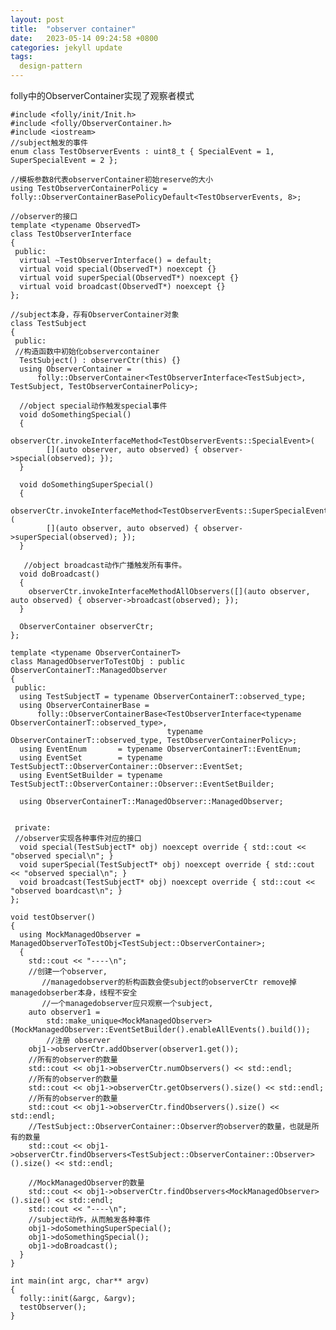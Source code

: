 ```yaml
---
layout: post
title:  "observer container"
date:   2023-05-14 09:24:58 +0800
categories: jekyll update
tags:
  design-pattern
---
```


folly中的ObserverContainer实现了观察者模式

    #include <folly/init/Init.h>
    #include <folly/ObserverContainer.h>
    #include <iostream>
    //subject触发的事件
    enum class TestObserverEvents : uint8_t { SpecialEvent = 1, SuperSpecialEvent = 2 };

    //模板参数8代表observerContainer初始reserve的大小
    using TestObserverContainerPolicy = folly::ObserverContainerBasePolicyDefault<TestObserverEvents, 8>;

    //observer的接口
    template <typename ObservedT>
    class TestObserverInterface
    {
     public:
      virtual ~TestObserverInterface() = default;
      virtual void special(ObservedT*) noexcept {}
      virtual void superSpecial(ObservedT*) noexcept {}
      virtual void broadcast(ObservedT*) noexcept {}
    };

    //subject本身，存有ObserverContainer对象
    class TestSubject
    {
     public:
     //构造函数中初始化observercontainer
      TestSubject() : observerCtr(this) {}
      using ObserverContainer =
          folly::ObserverContainer<TestObserverInterface<TestSubject>, TestSubject, TestObserverContainerPolicy>;

      //object special动作触发special事件
      void doSomethingSpecial()
      {
        observerCtr.invokeInterfaceMethod<TestObserverEvents::SpecialEvent>(
            [](auto observer, auto observed) { observer->special(observed); });
      }

      void doSomethingSuperSpecial()
      {
        observerCtr.invokeInterfaceMethod<TestObserverEvents::SuperSpecialEvent>(
            [](auto observer, auto observed) { observer->superSpecial(observed); });
      }

       //object broadcast动作广播触发所有事件。
      void doBroadcast()
      {
        observerCtr.invokeInterfaceMethodAllObservers([](auto observer, auto observed) { observer->broadcast(observed); });
      }

      ObserverContainer observerCtr;
    };

    template <typename ObserverContainerT>
    class ManagedObserverToTestObj : public ObserverContainerT::ManagedObserver
    {
     public:
      using TestSubjectT = typename ObserverContainerT::observed_type;
      using ObserverContainerBase =
          folly::ObserverContainerBase<TestObserverInterface<typename ObserverContainerT::observed_type>,
                                       typename ObserverContainerT::observed_type, TestObserverContainerPolicy>;
      using EventEnum       = typename ObserverContainerT::EventEnum;
      using EventSet        = typename TestSubjectT::ObserverContainer::Observer::EventSet;
      using EventSetBuilder = typename TestSubjectT::ObserverContainer::Observer::EventSetBuilder;

      using ObserverContainerT::ManagedObserver::ManagedObserver;


     private:
     //observer实现各种事件对应的接口
      void special(TestSubjectT* obj) noexcept override { std::cout << "observed special\n"; }
      void superSpecial(TestSubjectT* obj) noexcept override { std::cout << "observed special\n"; }
      void broadcast(TestSubjectT* obj) noexcept override { std::cout << "observed boardcast\n"; }
    };

    void testObserver()
    {
      using MockManagedObserver = ManagedObserverToTestObj<TestSubject::ObserverContainer>;
      {
        std::cout << "----\n";
        //创建一个observer,
           //managedobserver的析构函数会使subject的observerCtr remove掉managedobserber本身，线程不安全
           //一个managedobserver应只观察一个subject,
        auto observer1 =
            std::make_unique<MockManagedObserver>(MockManagedObserver::EventSetBuilder().enableAllEvents().build());
            //注册 observer
        obj1->observerCtr.addObserver(observer1.get());
        //所有的observer的数量
        std::cout << obj1->observerCtr.numObservers() << std::endl;
        //所有的observer的数量
        std::cout << obj1->observerCtr.getObservers().size() << std::endl;
        //所有的observer的数量
        std::cout << obj1->observerCtr.findObservers().size() << std::endl;
        //TestSubject::ObserverContainer::Observer的observer的数量，也就是所有的数量
        std::cout << obj1->observerCtr.findObservers<TestSubject::ObserverContainer::Observer>().size() << std::endl;

        //MockManagedObserver的数量
        std::cout << obj1->observerCtr.findObservers<MockManagedObserver>().size() << std::endl;
        std::cout << "----\n";
        //subject动作，从而触发各种事件
        obj1->doSomethingSuperSpecial();
        obj1->doSomethingSpecial();
        obj1->doBroadcast();
      }
    }

    int main(int argc, char** argv)
    {
      folly::init(&argc, &argv);
      testObserver();
    }
